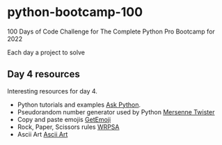 # python-bootcamp-100
100 Days of Code Challenge for The Complete Python Pro Bootcamp for 2022

Each day a project to solve

## Day 4 resources
Interesting resources for day 4.

- Python tutorials and examples [Ask Python](https://www.askpython.com/).
- Pseudorandom number generator used by Python [Mersenne Twister](https://en.wikipedia.org/wiki/Mersenne_Twister)
- Copy and paste emojis [GetEmoji](https://getemoji.com/)
- Rock, Paper, Scissors rules [WRPSA](https://wrpsa.com/the-official-rules-of-rock-paper-scissors/)
- Ascii Art [Ascii Art](https://ascii.co.uk/art)